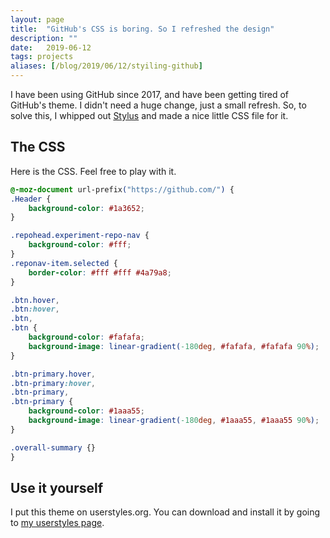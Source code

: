 ```yaml
---
layout: page
title:  "GitHub's CSS is boring. So I refreshed the design"
description: ""
date:   2019-06-12
tags: projects
aliases: [/blog/2019/06/12/styiling-github]
---
```


I have been using GitHub since 2017, and have been getting tired of GitHub's theme. I didn't need a huge change, just a small refresh. So, to solve this, I whipped out [Stylus](https://addons.mozilla.org/en-CA/firefox/addon/styl-us/) and made a nice little CSS file for it.

## The CSS
Here is the CSS. Feel free to play with it.

```css
@-moz-document url-prefix("https://github.com/") {
.Header {
    background-color: #1a3652;
}

.repohead.experiment-repo-nav {
    background-color: #fff;
}
.reponav-item.selected {
    border-color: #fff #fff #4a79a8;
}

.btn.hover,
.btn:hover,
.btn,
.btn {
    background-color: #fafafa;
    background-image: linear-gradient(-180deg, #fafafa, #fafafa 90%);
}

.btn-primary.hover,
.btn-primary:hover,
.btn-primary,
.btn-primary {
    background-color: #1aaa55;
    background-image: linear-gradient(-180deg, #1aaa55, #1aaa55 90%);
}

.overall-summary {}
}
```

## Use it yourself
I put this theme on userstyles.org. You can download and install it by going to [my userstyles page](https://userstyles.org/styles/172679/ewpratten-s-githubtheme).